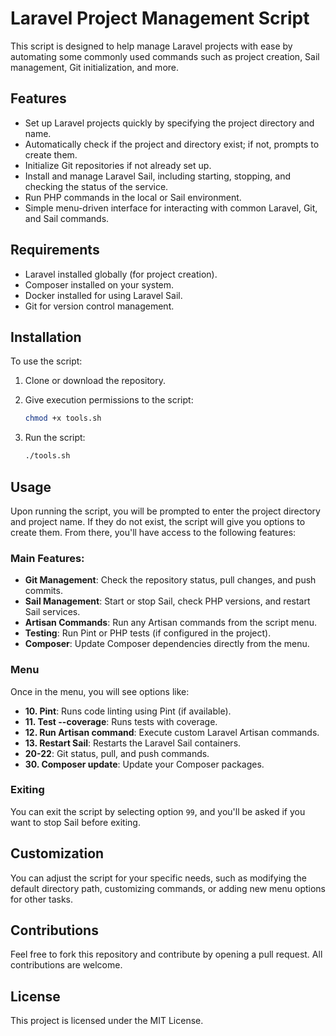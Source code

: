 # Laravel Project Management Script

This script is designed to help manage Laravel projects with ease by automating some commonly used commands such as project creation, Sail management, Git initialization, and more.

## Features

- Set up Laravel projects quickly by specifying the project directory and name.
- Automatically check if the project and directory exist; if not, prompts to create them.
- Initialize Git repositories if not already set up.
- Install and manage Laravel Sail, including starting, stopping, and checking the status of the service.
- Run PHP commands in the local or Sail environment.
- Simple menu-driven interface for interacting with common Laravel, Git, and Sail commands.

## Requirements

- Laravel installed globally (for project creation).
- Composer installed on your system.
- Docker installed for using Laravel Sail.
- Git for version control management.

## Installation

To use the script:

1. Clone or download the repository.
2. Give execution permissions to the script:

    ```bash
    chmod +x tools.sh
    ```

3. Run the script:

    ```bash
    ./tools.sh
    ```

## Usage

Upon running the script, you will be prompted to enter the project directory and project name. If they do not exist, the script will give you options to create them. From there, you'll have access to the following features:

### Main Features:
- **Git Management**: Check the repository status, pull changes, and push commits.
- **Sail Management**: Start or stop Sail, check PHP versions, and restart Sail services.
- **Artisan Commands**: Run any Artisan commands from the script menu.
- **Testing**: Run Pint or PHP tests (if configured in the project).
- **Composer**: Update Composer dependencies directly from the menu.

### Menu

Once in the menu, you will see options like:

- **10. Pint**: Runs code linting using Pint (if available).
- **11. Test --coverage**: Runs tests with coverage.
- **12. Run Artisan command**: Execute custom Laravel Artisan commands.
- **13. Restart Sail**: Restarts the Laravel Sail containers.
- **20-22**: Git status, pull, and push commands.
- **30. Composer update**: Update your Composer packages.

### Exiting

You can exit the script by selecting option `99`, and you'll be asked if you want to stop Sail before exiting.

## Customization

You can adjust the script for your specific needs, such as modifying the default directory path, customizing commands, or adding new menu options for other tasks.

## Contributions

Feel free to fork this repository and contribute by opening a pull request. All contributions are welcome.

## License

This project is licensed under the MIT License.
